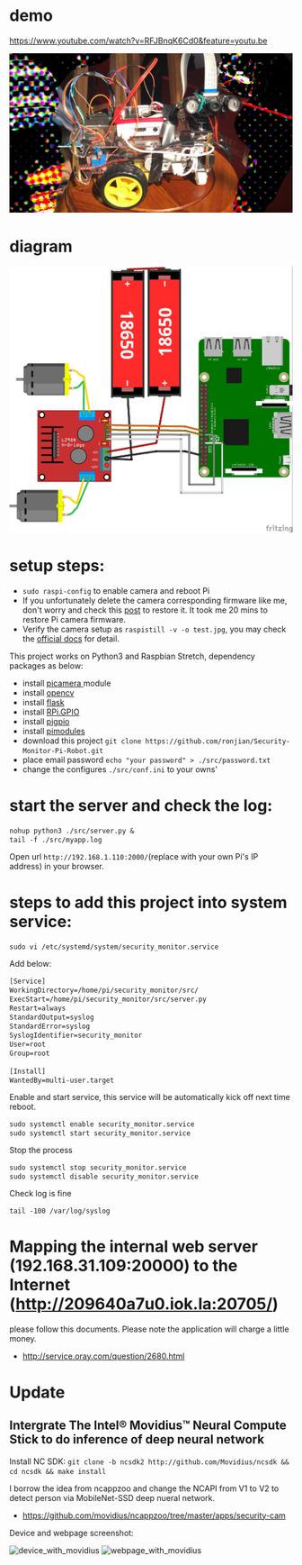 # demo

https://www.youtube.com/watch?v=RFJBnqK6Cd0&feature=youtu.be

![robot](assets/robot.jpg)

# diagram

![diagram](assets/diagram.jpg)

# setup steps:
- ```sudo raspi-config``` to enable camera and reboot Pi
- If you unfortunately delete the camera corresponding firmware like me, don't worry and check this [post](https://raspberrypi.stackexchange.com/questions/67156/how-can-i-install-raspistill-raspicam-on-a-distro-that-doesnt-include-them) to restore it. It took me 20 mins to restore Pi camera firmware.
- Verify the camera setup as ```raspistill -v -o test.jpg```, you may check the [official docs](https://www.raspberrypi.org/documentation/raspbian/applications/camera.md) for detail.

This project works on Python3 and Raspbian Stretch, dependency packages as below:
- install [picamera ](https://picamera.readthedocs.io/en/release-1.13/) module
- install [opencv](https://www.pyimagesearch.com/2017/09/04/raspbian-stretch-install-opencv-3-python-on-your-raspberry-pi/)
- install [flask](http://flask.pocoo.org/)
- install [RPi.GPIO](https://sourceforge.net/p/raspberry-gpio-python/wiki/install/)
- install [pigpio](http://abyz.me.uk/rpi/pigpio/download.html)
- install [pimodules](https://github.com/ronjian/pimodules)
- download this project ```git clone https://github.com/ronjian/Security-Monitor-Pi-Robot.git```
- place email password ```echo "your password" > ./src/password.txt```
- change the configures ```./src/conf.ini``` to your owns'

# start the server and check the log:
```
nohup python3 ./src/server.py &
tail -f ./src/myapp.log
```


Open url ```http://192.168.1.110:2000/```(replace with your own Pi's IP address) in your browser.  

# steps to add this project into system service:

```shell
sudo vi /etc/systemd/system/security_monitor.service
```
Add below:  
```
[Service]
WorkingDirectory=/home/pi/security_monitor/src/
ExecStart=/home/pi/security_monitor/src/server.py
Restart=always
StandardOutput=syslog
StandardError=syslog
SyslogIdentifier=security_monitor
User=root
Group=root

[Install]
WantedBy=multi-user.target
```
Enable and start service, this service will be automatically kick off next time reboot.
```shell
sudo systemctl enable security_monitor.service
sudo systemctl start security_monitor.service
```
Stop the process  
```shell
sudo systemctl stop security_monitor.service
sudo systemctl disable security_monitor.service
```
Check log is fine  
```shell
tail -100 /var/log/syslog
```

# Mapping the internal web server (192.168.31.109:20000) to the Internet (http://209640a7u0.iok.la:20705/)

please follow this documents. Please note the application will charge a little money.
- http://service.oray.com/question/2680.html

# Update

## Intergrate The Intel® Movidius™ Neural Compute Stick to do inference of deep neural network

Install NC SDK:
```git clone -b ncsdk2 http://github.com/Movidius/ncsdk && cd ncsdk && make install```

I borrow the idea from ncappzoo and change the NCAPI from V1 to V2
 to detect person via MobileNet-SSD deep nueral network.

- https://github.com/movidius/ncappzoo/tree/master/apps/security-cam

Device and webpage screenshot:

![device_with_movidius](assets/device_with_movidius.jpg)
![webpage_with_movidius](assets/webpage_with_movidius.jpg)


